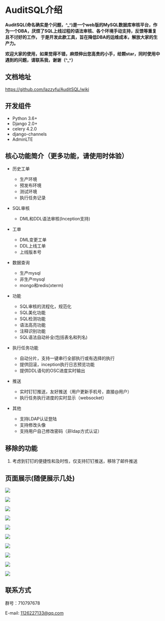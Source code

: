 AuditSQL介绍
===============

**AuditSQL(命名确实是个问题，^_^)是一个web版的MySQL数据库审核平台，作为一个DBA，厌烦了SQL上线过程的语法审核、各个环境手动支持，反馈等重复且不讨好的工作，
于是开发此款工具，旨在降低DBA的运维成本，解放大家的生产力。**

**欢迎大家的使用，如果觉得不错，麻烦伸出您高贵的小手，给颗star，同时使用中遇到的问题，请联系我，谢谢（^_^）**

## 文档地址
https://github.com/lazzyfu/AuditSQL/wiki

## 开发组件

- Python 3.6+
- Django 2.0+
- celery 4.2.0
- django-channels
- AdminLTE

## 核心功能简介（更多功能，请使用时体验）
- 历史工单
  - 生产环境
  - 预发布环境
  - 测试环境
  - 执行任务记录

- SQL审核
  - DML和DDL语法审核(Inception支持)

- 工单
  - DML变更工单
  - DDL上线工单
  - 上线版本号

- 数据查询
  - 生产mysql
  - 非生产mysql
  - mongo和redis(xterm)

- 功能
   - SQL审核的流程化，规范化
   - SQL美化功能
   - SQL检测功能
   - 语法高亮功能
   - 注释识别功能
   - SQL语法自动补全(包括表名和列名)

- 执行任务功能
   - 自动分片，支持一键串行全部执行或有选择的执行
   - 提供回滚，inception执行日志预览功能
   - 提供DDL语句的OSC进度实时输出

- 推送
   - 实时钉钉推送，友好推送（用户更新手机号，直接@用户）
   - 执行任务执行进度的实时显示（websocket）

- 其他
   - 支持LDAP认证登陆
   - 支持修改头像
   - 支持用户自己修改密码（非ldap方式认证）

## 移除的功能
1. 考虑到钉钉的便捷性和及时性，仅支持钉钉推送，移除了邮件推送

## 页面展示(随便展示几处)
![](https://github.com/lazzyfu/AuditSQL/blob/master/media/png/test_env.png)

![](https://github.com/lazzyfu/AuditSQL/blob/master/media/png/staging_env.png)

![](https://github.com/lazzyfu/AuditSQL/blob/master/media/png/dml_gongdan.png)

![](https://github.com/lazzyfu/AuditSQL/blob/master/media/png/ddl_gongdan.png)

![](https://github.com/lazzyfu/AuditSQL/blob/master/media/png/perform_task.png)

![](https://github.com/lazzyfu/AuditSQL/blob/master/media/png/pro_query.png)

![](https://github.com/lazzyfu/AuditSQL/blob/master/media/png/offline_query.png)

![](https://github.com/lazzyfu/AuditSQL/blob/master/media/png/mongo_query.png)

![](https://github.com/lazzyfu/AuditSQL/blob/master/media/png/sys_config.png)

![](https://github.com/lazzyfu/AuditSQL/blob/master/media/png/dingding.png)


## 联系方式

群号：710797678

E-mail: 1126227133@qq.com